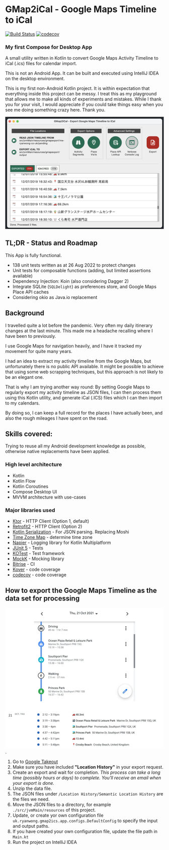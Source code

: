 # GMap2iCal - Google Maps Timeline to iCal

[![Build Status](https://app.bitrise.io/app/0667f15b93a99b17/status.svg?token=2nCEgRSOnFG82N7YWNSPBQ&branch=master)](https://app.bitrise.io/app/0667f15b93a99b17) [![codecov](https://codecov.io/gh/ryanwong-uk/GMap2ICal/branch/master/graph/badge.svg?token=4NZUBRYHT0)](https://codecov.io/gh/ryanwong-uk/GMap2ICal)

### My first Compose for Desktop App

A small utility written in Kotlin to convert Google Maps Activity Timeline to iCal (.ics) files for calendar import.

This is not an Android App. It can be built and executed using IntelliJ IDEA on the desktop environment.

This is my first non-Android Kotlin project. It is within expectation that everything inside this project can be messy.
I treat this as my playground that allows me to make all kinds of experiments and mistakes. While I thank you for your
visit, I would appreciate if you could take things easy when you see me doing something crazy here. Thank you.

<div style="text-align:center"><img src="screenshot-220822.png" /></div>

## TL;DR - Status and Roadmap

This App is fully functional.

* 138 unit tests written as at 26 Aug 2022 to protect changes
* Unit tests for composable functions (adding, but limited assertions available)
* Dependency Injection: Koin (also considering Dagger 2)
* Integrate SQLite (`SQLDelight`) as preferences store, and Google Maps Place API caches
* Considering okio as Java.io replacement

## Background

I travelled quite a lot before the pandemic. Very often my daily itinerary changes at the last minute. This made me a
headache recalling where I have been to previously.

I use Google Maps for navigation heavily, and I have it tracked my movement for quite many years.

I had an idea to extract my activity timeline from the Google Maps, but unfortunately there is no public API available.
It might be possible to achieve that using some web scrapping techniques, but this approach is not likely to be an
elegant one.

That is why I am trying another way round: By setting Google Maps to regularly export my activity timeline as JSON
files, I can then process them using this Kotlin utility, and generate iCal (.ICS) files which I can then import to my
calendars.

By doing so, I can keep a full record for the places I have actually been, and also the rough mileages I have spent on
the road.

## Skills covered:

Trying to reuse all my Android development knowledge as possible, otherwise native replacements have been applied.

### High level architecture

* Kotlin
* Kotlin Flow
* Kotlin Coroutines
* Compose Desktop UI
* MVVM architecture with use-cases

### Major libraries used

* [Ktor](https://ktor.io/) - HTTP Client (Option 1, default)
* [Retrofit2](https://square.github.io/retrofit/) - HTTP Client (Option 2)
* [Kotlin Serialization](https://kotlinlang.org/docs/serialization.html) - For JSON parsing. Replacing Moshi
* [Time Zone Map](https://github.com/dustin-johnson/timezonemap) - determine time zone
* [Napier](https://github.com/AAkira/Napier) - Logging library for Kotlin Multiplatform
* [JUnit 5](https://github.com/junit-team/junit5) - Tests
* [KOTest](https://kotest.io/) - Test framework
* [MockK](https://mockk.io/) - Mocking library
* [Bitrise](https://app.bitrise.io/) - CI
* [Kover](https://github.com/Kotlin/kotlinx-kover) - code coverage
* [codecov](https://codecov.io/) - code coverage

## How to export the Google Maps Timeline as the data set for processing

<div style="text-align:center"><img src="preview.png" /></div>.

1. Go to [Google Takeout](https://takeout.google.com/)
2. Make sure you have included **"Location History"** in your export request.
3. Create an export and wait for completion. _This process can take a long time (possibly hours or days) to complete.
   You'll receive an email when your export is done._
4. Unzip the data file.
5. The JSON files under `/Location History/Semantic Location History` are the files we need.
6. Move the JSON files to a directory, for example `./src/jvmMain/resources` of this project.
7. Update, or create yor own configuration file `uk.ryanwong.gmap2ics.app.configs.DefaultConfig` to specify the input
   and
   output paths.
8. If you have created your own configuration file, update the file path in `Main.kt`
9. Run the project on IntelliJ IDEA
